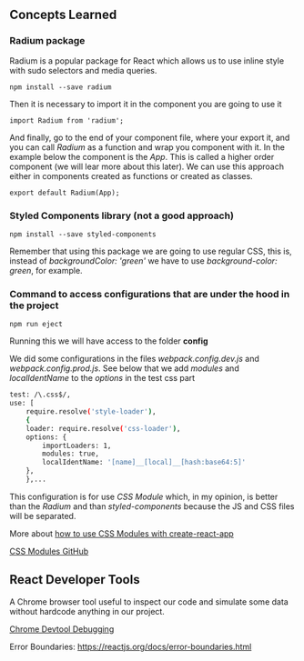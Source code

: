 ## Concepts Learned

### **Radium** package

Radium is a popular package for React which allows us to use inline style with sudo selectors and media queries.

``` npm install --save radium ```

Then it is necessary to import it in the component you are going to use it

``` import Radium from 'radium'; ```

And finally, go to the end of your component file, where your export it, and you can call *Radium* as a function and wrap you component with it. In the example below the component is the *App*. This is called a higher order component (we will lear more about this later). We can use this approach either in components created as functions or created as classes.

``` export default Radium(App); ```

### Styled Components library (not a good approach)

``` npm install --save styled-components ```

Remember that using this package we are going to use regular CSS, this is, instead of *backgroundColor: 'green'* we have to use *background-color: green*, for example.

### Command to access configurations that are under the hood in the project

```npm run eject```

Running this we will have access to the folder **config**

We did some configurations in the files *webpack.config.dev.js* and *webpack.config.prod.js*. See below that we add *modules* and *localIdentName* to the *options* in the test css part 

```sh
test: /\.css$/,
use: [
    require.resolve('style-loader'),
    {
    loader: require.resolve('css-loader'),
    options: {
        importLoaders: 1,
        modules: true, 
        localIdentName: '[name]__[local]__[hash:base64:5]'
    },
    },...

```

This configuration is for use *CSS Module* which, in my opinion, is better than the *Radium* and than *styled-components* because the JS and CSS files will be separated.

More about [how to use CSS Modules with create-react-app](https://medium.com/nulogy/how-to-use-css-modules-with-create-react-app-9e44bec2b5c2)

[CSS Modules GitHub]( https://github.com/css-modules/css-modules)

## React Developer Tools

A Chrome browser tool useful to inspect our code and simulate some data without hardcode anything in our project.

[Chrome Devtool Debugging](https://developers.google.com/web/tools/chrome-devtools/javascript/)

Error Boundaries: https://reactjs.org/docs/error-boundaries.html

